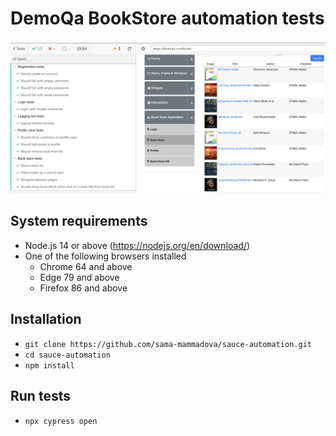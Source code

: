 #  DemoQa BookStore automation tests

![screenshot](screenshot.jpg)

## System requirements
- Node.js 14 or above (https://nodejs.org/en/download/)
- One of the following browsers installed
    - Chrome 64 and above
    - Edge 79 and above
    - Firefox 86 and above
    
## Installation
- `git clone https://github.com/sama-mammadova/sauce-automation.git`
- `cd sauce-automation`
- `npm install`

## Run tests
- `npx cypress open`